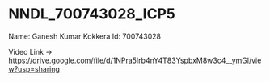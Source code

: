# NNDL_700743028_ICP5

Name: Ganesh Kumar Kokkera
Id: 700743028

Video Link -> https://drive.google.com/file/d/1NPra5Irb4nY4T83YspbxM8w3c4__ymGl/view?usp=sharing
